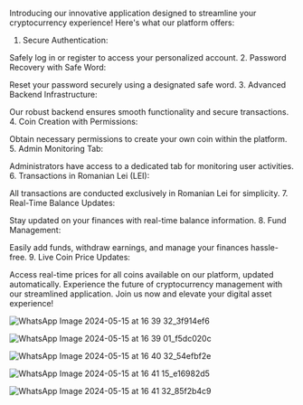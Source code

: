 Introducing our innovative application designed to streamline your cryptocurrency experience! Here's what our platform offers:

1. Secure Authentication:

Safely log in or register to access your personalized account.
2. Password Recovery with Safe Word:

Reset your password securely using a designated safe word.
3. Advanced Backend Infrastructure:

Our robust backend ensures smooth functionality and secure transactions.
4. Coin Creation with Permissions:

Obtain necessary permissions to create your own coin within the platform.
5. Admin Monitoring Tab:

Administrators have access to a dedicated tab for monitoring user activities.
6. Transactions in Romanian Lei (LEI):

All transactions are conducted exclusively in Romanian Lei for simplicity.
7. Real-Time Balance Updates:

Stay updated on your finances with real-time balance information.
8. Fund Management:

Easily add funds, withdraw earnings, and manage your finances hassle-free.
9. Live Coin Price Updates:

Access real-time prices for all coins available on our platform, updated automatically.
Experience the future of cryptocurrency management with our streamlined application. Join us now and elevate your digital asset experience!

![WhatsApp Image 2024-05-15 at 16 39 32_3f914ef6](https://github.com/TufanIonut/Trading-API/assets/117408976/c6f3afdc-7054-4b88-bd7b-e550fcfd12cb)

![WhatsApp Image 2024-05-15 at 16 39 01_f5dc020c](https://github.com/TufanIonut/Trading-API/assets/117408976/5200eaee-8f0c-4cac-b4a8-5b7772b5af66)

![WhatsApp Image 2024-05-15 at 16 40 32_54efbf2e](https://github.com/TufanIonut/Trading-API/assets/117408976/809e0096-f6b2-4440-ab7e-73825d5d6b1a)

![WhatsApp Image 2024-05-15 at 16 41 15_e16982d5](https://github.com/TufanIonut/Trading-API/assets/117408976/94031265-fb81-4a7c-a691-a14300131eb3)

![WhatsApp Image 2024-05-15 at 16 41 32_85f2b4c9](https://github.com/TufanIonut/Trading-API/assets/117408976/9a759e10-47ee-40fa-982d-8e3436a7db38)

